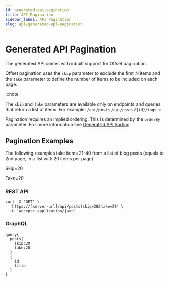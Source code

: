 ```yaml
---
id: generated-api-pagination
title: API Pagination
sidebar_label: API Pagination
slug: api/generated-api-pagination
---
```


# Generated API Pagination

The generated API comes with inbuilt support for Offset pagination.

Offset pagination uses the `skip` parameter to exclude the first N items and the `take` parameter to define the number of items to be included on each page.

:::note

The `skip` and `take` parameters are available only on endpoints and queries that return a list of items.
For example: `/api/posts` `/api/posts/{id}/tags`
:::

Pagination requires an implied ordering. This is determined by the `orderBy` parameter. For more information see [Generated API Sorting](../generated-api-sorting)

## Pagination Examples

The following examples take items 21-40 from a list of blog posts (equals to 2nd page, in a list with 20 items per page).

Skip=20

Take=20

### REST API

```
curl -X 'GET' \
  'https://[server-url]/api/posts?skip=20&take=20' \
  -H 'accept: application/json'
```

### GraphQL

```
query{
  posts(
    skip:20
    take:20
  )
  {
    id
    title
  }
}
```
